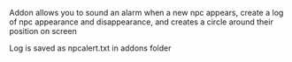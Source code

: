 Addon allows you to sound an alarm when a new npc appears, create a log of npc appearance and disappearance, and creates a circle around their position on screen

Log is saved as npcalert.txt in addons folder